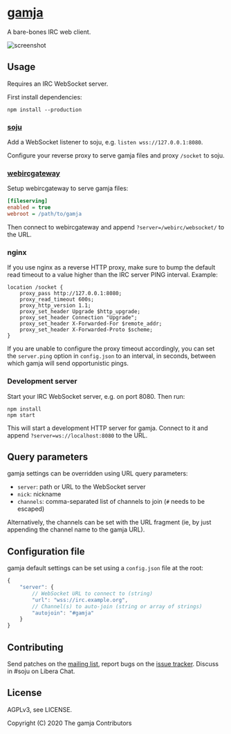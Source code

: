 # [gamja]

A bare-bones IRC web client.

![screenshot](https://l.sr.ht/7Npm.png)

## Usage

Requires an IRC WebSocket server.

First install dependencies:

    npm install --production

### [soju]

Add a WebSocket listener to soju, e.g. `listen wss://127.0.0.1:8080`.

Configure your reverse proxy to serve gamja files and proxy `/socket` to soju.

### [webircgateway]

Setup webircgateway to serve gamja files:

```ini
[fileserving]
enabled = true
webroot = /path/to/gamja
```

Then connect to webircgateway and append `?server=/webirc/websocket/` to the
URL.

### nginx

If you use nginx as a reverse HTTP proxy, make sure to bump the default read
timeout to a value higher than the IRC server PING interval. Example:

```
location /socket {
	proxy_pass http://127.0.0.1:8080;
	proxy_read_timeout 600s;
	proxy_http_version 1.1;
	proxy_set_header Upgrade $http_upgrade;
	proxy_set_header Connection "Upgrade";
	proxy_set_header X-Forwarded-For $remote_addr;
	proxy_set_header X-Forwarded-Proto $scheme;
}
```

If you are unable to configure the proxy timeout accordingly, you can set the
`server.ping` option in `config.json` to an interval, in seconds, between which
gamja will send opportunistic pings.

### Development server

Start your IRC WebSocket server, e.g. on port 8080. Then run:

    npm install
    npm start

This will start a development HTTP server for gamja. Connect to it and append
`?server=ws://localhost:8080` to the URL.

## Query parameters

gamja settings can be overridden using URL query parameters:

- `server`: path or URL to the WebSocket server
- `nick`: nickname
- `channels`: comma-separated list of channels to join (`#` needs to be escaped)

Alternatively, the channels can be set with the URL fragment (ie, by just
appending the channel name to the gamja URL).

## Configuration file

gamja default settings can be set using a `config.json` file at the root:

```js
{
	"server": {
		// WebSocket URL to connect to (string)
		"url": "wss://irc.example.org",
		// Channel(s) to auto-join (string or array of strings)
		"autojoin": "#gamja"
	}
}
```

## Contributing

Send patches on the [mailing list], report bugs on the [issue tracker]. Discuss
in #soju on Libera Chat.

## License

AGPLv3, see LICENSE.

Copyright (C) 2020 The gamja Contributors

[gamja]: https://sr.ht/~emersion/gamja/
[soju]: https://soju.im
[webircgateway]: https://github.com/kiwiirc/webircgateway
[mailing list]: https://lists.sr.ht/~emersion/public-inbox
[issue tracker]: https://todo.sr.ht/~emersion/gamja
